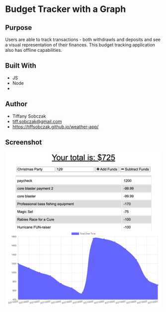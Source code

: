 # Budget Tracker with a Graph

## Purpose
Users are able to track transactions - both withdrawls and deposits and see a visual representation of their finances. This budget tracking application also has offline capabilities. 

## Built With
* JS
* Node
*


## Author
* Tiffany Sobczak
* tiff.sobczak@gmail.com
* https://tiffsobczak.github.io/weather-app/

## Screenshot
![Budget App Screenshot](./budgetSS.png)